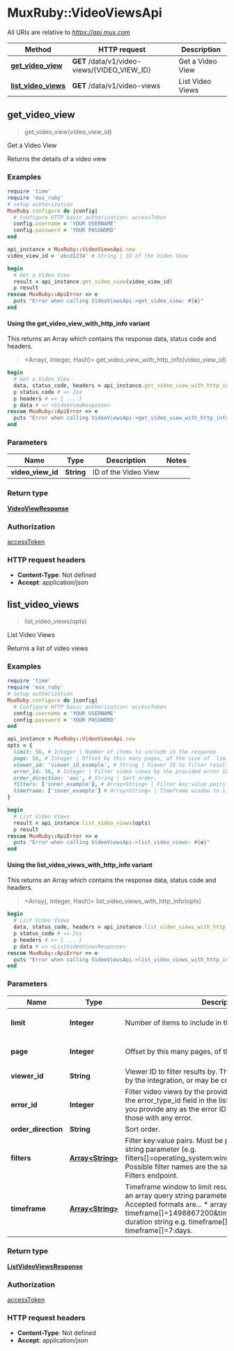 # MuxRuby::VideoViewsApi

All URIs are relative to *https://api.mux.com*

| Method | HTTP request | Description |
| ------ | ------------ | ----------- |
| [**get_video_view**](VideoViewsApi.md#get_video_view) | **GET** /data/v1/video-views/{VIDEO_VIEW_ID} | Get a Video View |
| [**list_video_views**](VideoViewsApi.md#list_video_views) | **GET** /data/v1/video-views | List Video Views |


## get_video_view

> <VideoViewResponse> get_video_view(video_view_id)

Get a Video View

Returns the details of a video view 

### Examples

```ruby
require 'time'
require 'mux_ruby'
# setup authorization
MuxRuby.configure do |config|
  # Configure HTTP basic authorization: accessToken
  config.username = 'YOUR USERNAME'
  config.password = 'YOUR PASSWORD'
end

api_instance = MuxRuby::VideoViewsApi.new
video_view_id = 'abcd1234' # String | ID of the Video View

begin
  # Get a Video View
  result = api_instance.get_video_view(video_view_id)
  p result
rescue MuxRuby::ApiError => e
  puts "Error when calling VideoViewsApi->get_video_view: #{e}"
end
```

#### Using the get_video_view_with_http_info variant

This returns an Array which contains the response data, status code and headers.

> <Array(<VideoViewResponse>, Integer, Hash)> get_video_view_with_http_info(video_view_id)

```ruby
begin
  # Get a Video View
  data, status_code, headers = api_instance.get_video_view_with_http_info(video_view_id)
  p status_code # => 2xx
  p headers # => { ... }
  p data # => <VideoViewResponse>
rescue MuxRuby::ApiError => e
  puts "Error when calling VideoViewsApi->get_video_view_with_http_info: #{e}"
end
```

### Parameters

| Name | Type | Description | Notes |
| ---- | ---- | ----------- | ----- |
| **video_view_id** | **String** | ID of the Video View |  |

### Return type

[**VideoViewResponse**](VideoViewResponse.md)

### Authorization

[accessToken](../README.md#accessToken)

### HTTP request headers

- **Content-Type**: Not defined
- **Accept**: application/json


## list_video_views

> <ListVideoViewsResponse> list_video_views(opts)

List Video Views

Returns a list of video views 

### Examples

```ruby
require 'time'
require 'mux_ruby'
# setup authorization
MuxRuby.configure do |config|
  # Configure HTTP basic authorization: accessToken
  config.username = 'YOUR USERNAME'
  config.password = 'YOUR PASSWORD'
end

api_instance = MuxRuby::VideoViewsApi.new
opts = {
  limit: 56, # Integer | Number of items to include in the response
  page: 56, # Integer | Offset by this many pages, of the size of `limit`
  viewer_id: 'viewer_id_example', # String | Viewer ID to filter results by. This value may be provided by the integration, or may be created by Mux.
  error_id: 56, # Integer | Filter video views by the provided error ID (as returned in the error_type_id field in the list video views endpoint). If you provide any as the error ID, this will filter the results to those with any error.
  order_direction: 'asc', # String | Sort order.
  filters: ['inner_example'], # Array<String> | Filter key:value pairs. Must be provided as an array query string parameter (e.g. filters[]=operating_system:windows&filters[]=country:US).  Possible filter names are the same as returned by the List Filters endpoint. 
  timeframe: ['inner_example'] # Array<String> | Timeframe window to limit results by. Must be provided as an array query string parameter (e.g. timeframe[]=). Accepted formats are...   * array of epoch timestamps e.g. timeframe[]=1498867200&timeframe[]=1498953600    * duration string e.g. timeframe[]=24:hours or timeframe[]=7:days. 
}

begin
  # List Video Views
  result = api_instance.list_video_views(opts)
  p result
rescue MuxRuby::ApiError => e
  puts "Error when calling VideoViewsApi->list_video_views: #{e}"
end
```

#### Using the list_video_views_with_http_info variant

This returns an Array which contains the response data, status code and headers.

> <Array(<ListVideoViewsResponse>, Integer, Hash)> list_video_views_with_http_info(opts)

```ruby
begin
  # List Video Views
  data, status_code, headers = api_instance.list_video_views_with_http_info(opts)
  p status_code # => 2xx
  p headers # => { ... }
  p data # => <ListVideoViewsResponse>
rescue MuxRuby::ApiError => e
  puts "Error when calling VideoViewsApi->list_video_views_with_http_info: #{e}"
end
```

### Parameters

| Name | Type | Description | Notes |
| ---- | ---- | ----------- | ----- |
| **limit** | **Integer** | Number of items to include in the response | [optional][default to 25] |
| **page** | **Integer** | Offset by this many pages, of the size of &#x60;limit&#x60; | [optional][default to 1] |
| **viewer_id** | **String** | Viewer ID to filter results by. This value may be provided by the integration, or may be created by Mux. | [optional] |
| **error_id** | **Integer** | Filter video views by the provided error ID (as returned in the error_type_id field in the list video views endpoint). If you provide any as the error ID, this will filter the results to those with any error. | [optional] |
| **order_direction** | **String** | Sort order. | [optional] |
| **filters** | [**Array&lt;String&gt;**](String.md) | Filter key:value pairs. Must be provided as an array query string parameter (e.g. filters[]&#x3D;operating_system:windows&amp;filters[]&#x3D;country:US).  Possible filter names are the same as returned by the List Filters endpoint.  | [optional] |
| **timeframe** | [**Array&lt;String&gt;**](String.md) | Timeframe window to limit results by. Must be provided as an array query string parameter (e.g. timeframe[]&#x3D;). Accepted formats are...   * array of epoch timestamps e.g. timeframe[]&#x3D;1498867200&amp;timeframe[]&#x3D;1498953600    * duration string e.g. timeframe[]&#x3D;24:hours or timeframe[]&#x3D;7:days.  | [optional] |

### Return type

[**ListVideoViewsResponse**](ListVideoViewsResponse.md)

### Authorization

[accessToken](../README.md#accessToken)

### HTTP request headers

- **Content-Type**: Not defined
- **Accept**: application/json

